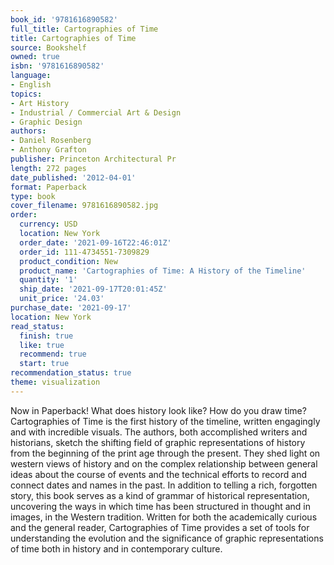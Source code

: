 ```yaml
---
book_id: '9781616890582'
full_title: Cartographies of Time
title: Cartographies of Time
source: Bookshelf
owned: true
isbn: '9781616890582'
language:
- English
topics:
- Art History
- Industrial / Commercial Art & Design
- Graphic Design
authors:
- Daniel Rosenberg
- Anthony Grafton
publisher: Princeton Architectural Pr
length: 272 pages
date_published: '2012-04-01'
format: Paperback
type: book
cover_filename: 9781616890582.jpg
order:
  currency: USD
  location: New York
  order_date: '2021-09-16T22:46:01Z'
  order_id: 111-4734551-7309829
  product_condition: New
  product_name: 'Cartographies of Time: A History of the Timeline'
  quantity: '1'
  ship_date: '2021-09-17T20:01:45Z'
  unit_price: '24.03'
purchase_date: '2021-09-17'
location: New York
read_status:
  finish: true
  like: true
  recommend: true
  start: true
recommendation_status: true
theme: visualization
---
```

Now in Paperback! What does history look like? How do you draw time? Cartographies of Time is the first history of the timeline, written engagingly and with incredible visuals. The authors, both accomplished writers and historians, sketch the shifting field of graphic representations of history from the beginning of the print age through the present. They shed light on western views of history and on the complex relationship between general ideas about the course of events and the technical efforts to record and connect dates and names in the past. In addition to telling a rich, forgotten story, this book serves as a kind of grammar of historical representation, uncovering the ways in which time has been structured in thought and in images, in the Western tradition. Written for both the academically curious and the general reader, Cartographies of Time provides a set of tools for understanding the evolution and the significance of graphic representations of time both in history and in contemporary culture.
